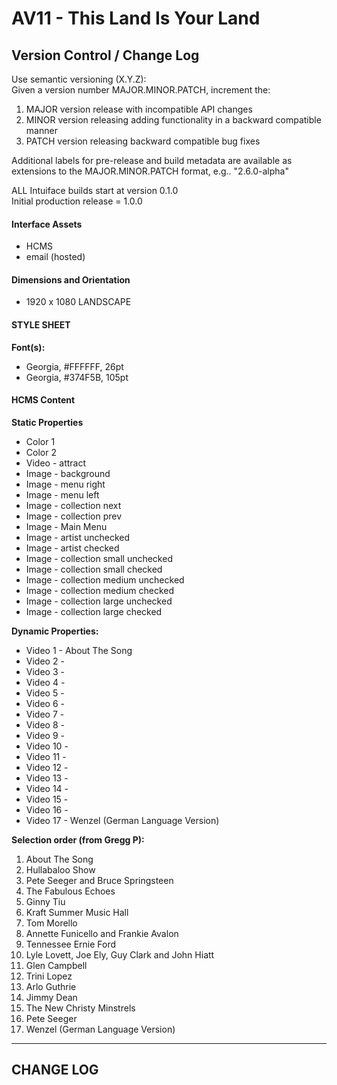 # AV11 - This Land Is Your Land

Version Control / Change Log
---
Use semantic versioning (X.Y.Z):  
Given a version number MAJOR.MINOR.PATCH, increment the:
1. MAJOR version release with incompatible API changes
2. MINOR version releasing adding functionality in a backward compatible manner
3. PATCH version releasing backward compatible bug fixes

Additional labels for pre-release and build metadata are available as extensions to the MAJOR.MINOR.PATCH format, e.g.. "2.6.0-alpha"

ALL Intuiface builds start at version 0.1.0  
Initial production release = 1.0.0

#### Interface Assets  

- HCMS
- email (hosted)

#### Dimensions and Orientation

- 1920 x 1080 LANDSCAPE


#### STYLE SHEET  
__Font(s):__
- Georgia, #FFFFFF, 26pt
- Georgia, #374F5B, 105pt

#### HCMS Content
__Static Properties__  
- Color 1
- Color 2
- Video - attract
- Image - background
- Image - menu right
- Image - menu left
- Image - collection next
- Image - collection prev
- Image - Main Menu
- Image - artist unchecked
- Image - artist checked
- Image - collection small unchecked
- Image - collection small checked
- Image - collection medium unchecked
- Image - collection medium checked
- Image - collection large unchecked
- Image - collection large checked

__Dynamic Properties:__  
- Video 1 - About The Song
- Video 2 - 
- Video 3 - 
- Video 4 - 
- Video 5 - 
- Video 6 - 
- Video 7 -
- Video 8 - 
- Video 9 - 
- Video 10 - 
- Video 11 - 
- Video 12 - 
- Video 13 - 
- Video 14 - 
- Video 15 - 
- Video 16 - 
- Video 17 - Wenzel (German Language Version)

__Selection order (from Gregg P):__
1. About The Song
2. Hullabaloo Show
3. Pete Seeger and Bruce Springsteen
4. The Fabulous Echoes
5. Ginny Tiu
6. Kraft Summer Music Hall
7. Tom Morello
8. Annette Funicello and Frankie Avalon
9. Tennessee Ernie Ford
10. Lyle Lovett, Joe Ely, Guy Clark and John Hiatt
11. Glen Campbell
12. Trini Lopez
13. Arlo Guthrie
14. Jimmy Dean
15. The New Christy Minstrels
16. Pete Seeger
17. Wenzel (German Language Version)
---
## CHANGE LOG
